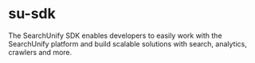 # su-sdk
The SearchUnify SDK enables developers to easily work with the SearchUnify platform and build scalable solutions with search, analytics, crawlers and more.
